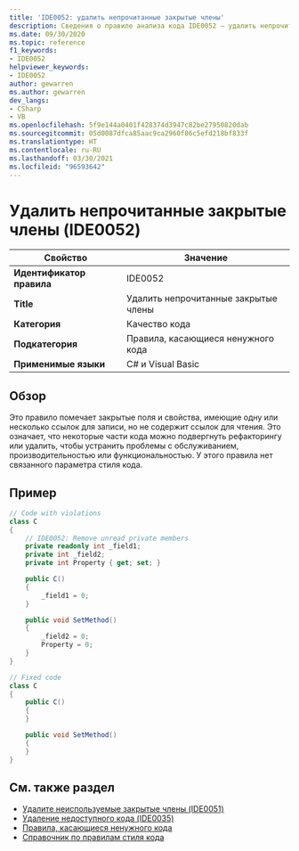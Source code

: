 ```yaml
---
title: 'IDE0052: удалить непрочитанные закрытые члены'
description: Сведения о правиле анализа кода IDE0052 — удалить непрочитанные закрытые члены
ms.date: 09/30/2020
ms.topic: reference
f1_keywords:
- IDE0052
helpviewer_keywords:
- IDE0052
author: gewarren
ms.author: gewarren
dev_langs:
- CSharp
- VB
ms.openlocfilehash: 5f9e144a0401f428374d3947c82be27950820dab
ms.sourcegitcommit: 05d0087dfca85aac9ca2960f86c5efd218bf833f
ms.translationtype: HT
ms.contentlocale: ru-RU
ms.lasthandoff: 03/30/2021
ms.locfileid: "96593642"
---
```

# <a name="remove-unread-private-member-ide0052"></a>Удалить непрочитанные закрытые члены (IDE0052)

|Свойство|Значение|
|-|-|
| **Идентификатор правила** | IDE0052 |
| **Title** | Удалить непрочитанные закрытые члены |
| **Категория** | Качество кода |
| **Подкатегория** | Правила, касающиеся ненужного кода |
| **Применимые языки** | C# и Visual Basic |

## <a name="overview"></a>Обзор

Это правило помечает закрытые поля и свойства, имеющие одну или несколько ссылок для записи, но не содержит ссылок для чтения. Это означает, что некоторые части кода можно подвергнуть рефакторингу или удалить, чтобы устранить проблемы с обслуживанием, производительностью или функциональностью. У этого правила нет связанного параметра стиля кода.

## <a name="example"></a>Пример

```csharp
// Code with violations
class C
{
    // IDE0052: Remove unread private members
    private readonly int _field1;
    private int _field2;
    private int Property { get; set; }

    public C()
    {
        _field1 = 0;
    }

    public void SetMethod()
    {
        _field2 = 0;
        Property = 0;
    }
}

// Fixed code
class C
{
    public C()
    {
    }

    public void SetMethod()
    {
    }
}
```

## <a name="see-also"></a>См. также раздел

- [Удалите неиспользуемые закрытые члены (IDE0051)](ide0051.md)
- [Удаление недоступного кода (IDE0035)](ide0035.md)
- [Правила, касающиеся ненужного кода](unnecessary-code-rules.md)
- [Справочник по правилам стиля кода](index.md)

